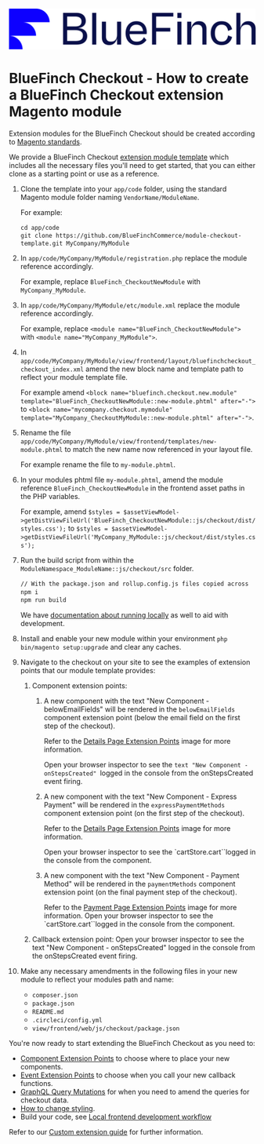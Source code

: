 ![BlueFinch Checkout](../assets/logo.svg)

# BlueFinch Checkout - How to create a BlueFinch Checkout extension Magento module

Extension modules for the BlueFinch Checkout should be created according to [Magento standards](https://experienceleague.adobe.com/en/docs/commerce-learn/tutorials/backend-development/create-module).

We provide a BlueFinch Checkout [extension module template](https://github.com/BlueFinchCommerce/module-checkout-template) which includes all the necessary files you'll need to get started, that you can either clone as a starting point or use as a reference.

1. Clone the template into your `app/code` folder, using the standard Magento module folder naming `VendorName/ModuleName`.

    For example:

    ```
    cd app/code
    git clone https://github.com/BlueFinchCommerce/module-checkout-template.git MyCompany/MyModule
    ```

2. In `app/code/MyCompany/MyModule/registration.php` replace the module reference accordingly.

    For example, replace `BlueFinch_CheckoutNewModule` with `MyCompany_MyModule`.

3. In `app/code/MyCompany/MyModule/etc/module.xml` replace the module reference accordingly.

    For example, replace `<module name="BlueFinch_CheckoutNewModule">` with `<module name="MyCompany_MyModule">`.

4. In `app/code/MyCompany/MyModule/view/frontend/layout/bluefinchcheckout_checkout_index.xml` amend the new block name and template path to reflect your module template file.

    For example amend `<block name="bluefinch.checkout.new.module" template="BlueFinch_CheckoutNewModule::new-module.phtml" after="-">` to `<block name="mycompany.checkout.mymodule" template="MyCompany_CheckoutMyModule::new-module.phtml" after="-">`.

5. Rename the file `app/code/MyCompany/MyModule/view/frontend/templates/new-module.phtml` to match the new name now referenced in your layout file.

    For example rename the file to `my-module.phtml`.

6. In your modules phtml file `my-module.phtml`, amend the module reference `BlueFinch_CheckoutNewModule` in the frontend asset paths in the PHP variables.

    For example, amend `$styles = $assetViewModel->getDistViewFileUrl('BlueFinch_CheckoutNewModule::js/checkout/dist/styles.css');` to `$styles = $assetViewModel->getDistViewFileUrl('MyCompany_MyModule::js/checkout/dist/styles.css');`

7. Run the build script from within the `ModuleNamespace_ModuleName::js/checkout/src` folder.

    ```bash
    // With the package.json and rollup.config.js files copied across
    npm i
    npm run build
    ```

    We have [documentation about running locally](../.github/CONTRIBUTING.md#local-frontend-development-workflow) as well to aid with development.

8. Install and enable your new module within your environment `php bin/magento setup:upgrade` and clear any caches.

9. Navigate to the checkout on your site to see the examples of extension points that our module template provides:
    1. Component extension points:
        1. A new component with the text "New Component - belowEmailFields" will be rendered in the `belowEmailFields` component extension point (below the email field on the first step of the checkout).
        
            Refer to the [Details Page Extension Points](deatials-page-extension-points.png) image for more information.
        
            Open your browser inspector to see the `text "New Component - onStepsCreated" `logged in the console from the onStepsCreated event firing.
        2. A new component with the text "New Component - Express Payment" will be rendered in the `expressPaymentMethods` component extension point (on the first step of the checkout).

            Refer to the [Details Page Extension Points](deatials-page-extension-points.png) image for more information.
            
            Open your browser inspector to see the `cartStore.cart``logged in the console from the component.
        3. A new component with the text "New Component - Payment Method" will be rendered in the `paymentMethods` component extension point (on the final payment step of the checkout).
        
            Refer to the [Payment Page Extension Points](payment-page-extension-points.png) image for more information. Open your browser inspector to see the `cartStore.cart``logged in the console from the component.
   
    2. Callback extension point: Open your browser inspector to see the text "New Component - onStepsCreated" logged in the console from the onStepsCreated event firing.
    
10. Make any necessary amendments in the following files in your new module to reflect your modules path and name:
    - `composer.json`
    - `package.json`
    - `README.md`
    - `.circleci/config.yml`
    - `view/frontend/web/js/checkout/package.json`

You're now ready to start extending the BlueFinch Checkout as you need to:

- [Component Extension Points](Extensions.md#component-extension-points) to choose where to place your new components.
- [Event Extension Points](Extensions.md#event-extension-points) to choose when you call your new callback functions.
- [GraphQL Query Mutations](Extensions.md#graphql-query-mutations) for when you need to amend the queries for checkout data.
- [How to change styling](Extensions.md#how-to-change-styling).
- Build your code, see [Local frontend development workflow](../.github/CONTRIBUTING.md#local-frontend-development-workflow)

Refer to our [Custom extension guide](Extensions.md) for further information.